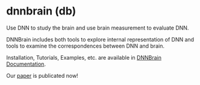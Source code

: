 # dnnbrain (db)
Use DNN to study the brain and use brain measurement to evaluate DNN.

DNNBrain includes both tools to explore internal representation of DNN and tools to examine the correspondences between DNN and brain.

Installation, Tutorials, Examples, etc. are available in [DNNBrain Documentation](https://dnnbrain.readthedocs.io/en/cornerstone/).

Our [paper](https://doi.org/10.3389/fncom.2020.580632) is publicated now!
